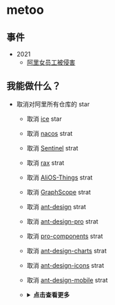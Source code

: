 # metoo
## 事件
* 2021
  * [阿里女员工被侵害](https://mbd.baidu.com/newspage/data/mdpage?tag=8&id=7803)

## 我能做什么？
* 取消对阿里所有仓库的 star
  * 取消 [ice](https://github.com/alibaba/ice) star
  * 取消 [nacos](https://github.com/alibaba/nacos) strat
  * 取消 [Sentinel](https://github.com/alibaba/Sentinel) strat
  * 取消 [rax](https://github.com/alibaba/rax) strat
  * 取消 [AliOS-Things](https://github.com/alibaba/AliOS-Things) strat
  * 取消 [GraphScope](https://github.com/alibaba/GraphScope) strat
  * 取消 [ant-design](https://github.com/ant-design/ant-design) strat
  * 取消 [ant-design-pro](https://github.com/ant-design/ant-design-pro) strat
  * 取消 [pro-components](https://github.com/ant-design/pro-components) strat
  * 取消 [ant-design-charts](https://github.com/ant-design/ant-design-charts) strat
  * 取消 [ant-design-icons](https://github.com/ant-design/ant-design-icons) strat
  * 取消 [ant-design-mobile](https://github.com/ant-design/ant-design-mobile) strat
  * <details>
      <summary><b>点击查看更多</b></summary>

    <!-- toc -->

    取消 [GraphScope](https://github.com/alibaba/GraphScope) star
    <!-- tocstop -->

    </details>
